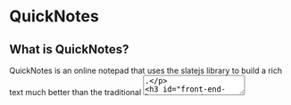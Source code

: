 # QuickNotes

## What is QuickNotes?
 QuickNotes is an online notepad that uses the slatejs library to build a rich text much better than the traditional <textarea>.

### Front-End language used
  - Typescript
## Back-End language used
  - Javascript

- Replace `plugin:@typescript-eslint/recommended` to `plugin:@typescript-eslint/recommended-type-checked` or `plugin:@typescript-eslint/strict-type-checked`
- Optionally add `plugin:@typescript-eslint/stylistic-type-checked`
- Install [eslint-plugin-react](https://github.com/jsx-eslint/eslint-plugin-react) and add `plugin:react/recommended` & `plugin:react/jsx-runtime` to the `extends` list
